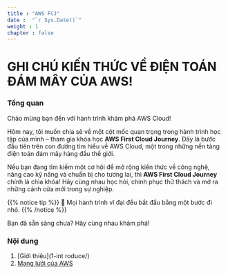 ```yaml
---
title : "AWS FCJ"
date :  "`r Sys.Date()`" 
weight : 1 
chapter : false
---
```

# GHI CHÚ KIẾN THỨC VỀ ĐIỆN TOÁN ĐÁM MÂY CỦA AWS!

### Tổng quan
Chào mừng bạn đến với hành trình khám phá AWS Cloud!

Hôm nay, tôi muốn chia sẻ về một cột mốc quan trọng trong hành trình học tập của mình – tham gia khóa học **AWS First Cloud Journey**. Đây là bước đầu tiên trên con đường tìm hiểu về AWS Cloud, một trong những nền tảng điện toán đám mây hàng đầu thế giới.

Nếu bạn đang tìm kiếm một cơ hội để mở rộng kiến thức về công nghệ, nâng cao kỹ năng và chuẩn bị cho tương lai, thì **AWS First Cloud Journey** chính là chìa khóa! Hãy cùng nhau học hỏi, chinh phục thử thách và mở ra những cánh cửa mới trong sự nghiệp.

{{% notice tip %}}
🚀 Mọi hành trình vĩ đại đều bắt đầu bằng một bước đi nhỏ.
{{% /notice %}}

Bạn đã sẵn sàng chưa? Hãy cùng nhau khám phá!
### Nội dung
 1. [Giới thiệu](1-int
 roduce/)
 2. [Mạng lưới của AWS](2-Networking/)
